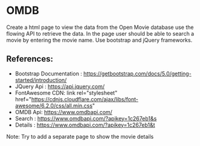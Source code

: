 # OMDB
Create a html page to view the data from the Open Movie database use the flowing API to retrieve the data. In the page user should be able to search a movie by entering the movie name. Use bootstrap and jQuery frameworks.

## References:
* Bootstrap Documentation : https://getbootstrap.com/docs/5.0/getting-started/introduction/
* JQuery Api : https://api.jquery.com/
* FontAwesome CDN: link rel="stylesheet" href="https://cdnjs.cloudflare.com/ajax/libs/font-awesome/6.2.0/css/all.min.css" 
* OMDB Api: https://www.omdbapi.com/
* Search : https://www.omdbapi.com/?apikey=1c267eb1&s
* Details : https://www.omdbapi.com/?apikey=1c267eb1&t

Note: Try to add a separate page to show the movie details
